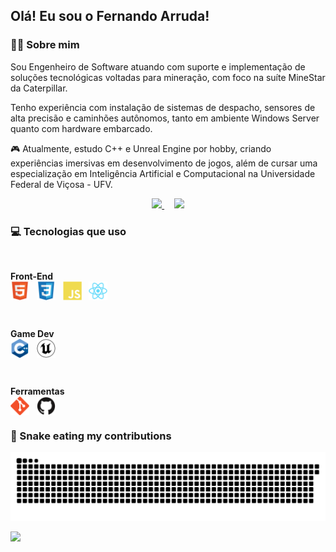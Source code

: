 

## Olá! Eu sou o Fernando Arruda!

### 👨‍💻 Sobre mim

Sou Engenheiro de Software atuando com suporte e implementação de soluções tecnológicas voltadas para mineração, com foco na suíte MineStar da Caterpillar.

Tenho experiência com instalação de sistemas de despacho, sensores de alta precisão e caminhões autônomos, tanto em ambiente Windows Server quanto com hardware embarcado.

🎮 Atualmente, estudo C++ e Unreal Engine por hobby, criando experiências imersivas em desenvolvimento de jogos, além de cursar uma especialização em Inteligência Artificial e Computacional na Universidade Federal de Viçosa - UFV.

<div align="center">
  <a href="https://github.com/fernandoarruda">
    <img height="180em" src="https://github-readme-stats.vercel.app/api?username=fernandoarruda&show_icons=true&theme=dark&include_all_commits=true&count_private=true"/>
  </a>
  &nbsp;&nbsp;&nbsp;
  <a href="https://github.com/fernandoarruda">
    <img height="180em" src="https://github-readme-stats.vercel.app/api/top-langs/?username=fernandoarruda&layout=compact&langs_count=7&theme=dark"/>
  </a>
</div>


### 💻 Tecnologias que uso
<br>

**Front-End**<br>
<img align="center" alt="HTML" src="https://raw.githubusercontent.com/devicons/devicon/master/icons/html5/html5-original.svg" width="30"/>
&nbsp;
<img align="center" alt="CSS" src="https://raw.githubusercontent.com/devicons/devicon/master/icons/css3/css3-original.svg" width="30"/>
&nbsp;
<img align="center" alt="JavaScript" src="https://raw.githubusercontent.com/devicons/devicon/master/icons/javascript/javascript-plain.svg" width="30"/>
&nbsp;
<img align="center" alt="React" src="https://raw.githubusercontent.com/devicons/devicon/master/icons/react/react-original.svg" width="30"/>

<br>

**Game Dev**<br>
<img align="center" alt="C++" src="https://raw.githubusercontent.com/devicons/devicon/master/icons/cplusplus/cplusplus-original.svg" width="30"/>
&nbsp;
<img align="center" alt="Unreal Engine" src="https://raw.githubusercontent.com/devicons/devicon/master/icons/unrealengine/unrealengine-original.svg" width="30"/>

<br>

**Ferramentas**<br>
<img align="center" alt="git" src="https://raw.githubusercontent.com/devicons/devicon/master/icons/git/git-original.svg" width="30"/>
&nbsp;
<img align="center" alt="github" src="https://raw.githubusercontent.com/devicons/devicon/master/icons/github/github-original.svg" width="30"/>


### 🐍 Snake eating my contributions
![snake gif](https://raw.githubusercontent.com/fernandoarruda/fernandoarruda/output/github-contribution-grid-snake.svg)

<div> 
  <a href="https://www.linkedin.com/in/fernando-arruda-88a8ab21/" target="_blank"><img src="https://img.shields.io/badge/-LinkedIn-%230077B5?style=for-the-badge&logo=linkedin&logoColor=white" target="_blank"></a> 
</div>
